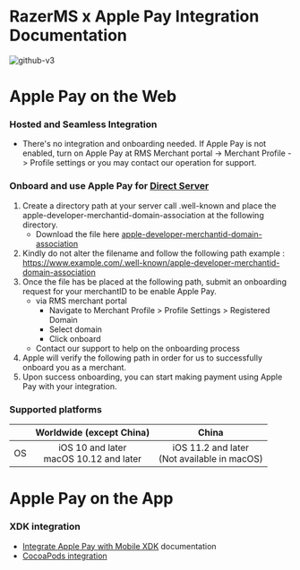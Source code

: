 # RazerMS x Apple Pay Integration Documentation

![github-v3](https://user-images.githubusercontent.com/38641542/184131727-07b9c314-b6c3-4ab6-971a-c0ac095b7d8f.jpg)


Apple Pay on the Web
====================

### Hosted and Seamless Integration
   - There's no integration and onboarding needed. If Apple Pay is not enabled, turn on Apple Pay at RMS Merchant portal -> Merchant Profile -> Profile settings or you may contact our operation for support.
  
### Onboard and use Apple Pay for [Direct Server](https://github.com/RazerMS/Documentation-RazerMS_API_Spec/blob/main/%5BOfficial%5D%20Razer%20Direct%20Server%20API%20v1.6.8.pdf)

   1) Create a directory path at your server call .well-known and place the apple-developer-merchantid-domain-association at the following directory.
       - Download the file here [apple-developer-merchantid-domain-association](https://d2x73ruoixi2ei.cloudfront.net/ApplePay/apple-developer-merchantid-domain-association)
   2) Kindly do not alter the filename and follow the following path example : https://www.example.com/.well-known/apple-developer-merchantid-domain-association 
   3) Once the file has be placed at the following path, submit an onboarding request for your merchantID to be enable Apple Pay. 
        -  via RMS merchant portal
            - Navigate to Merchant Profile > Profile Settings > Registered Domain 
            - Select domain 
            - Click onboard
        - Contact our support to help on the onboarding process
   4) Apple will verify the following path in order for us to successfully onboard you as a merchant. 
   5) Upon success onboarding, you can start making payment using Apple Pay with your integration.

### Supported platforms
|  | Worldwide (except China) | China | 
| ------------- |:-------------:|:-------------:|
| OS |	iOS 10 and later <br/> macOS 10.12 and later|	iOS 11.2 and later <br>	(Not available in macOS)|


Apple Pay on the App
=========================

### XDK integration

   - [Integrate Apple Pay with Mobile XDK](https://github.com/RazerMS/Documentation-RazerMS_API_Spec/blob/main/RMS%20Mobile%20XDK%20X%20ApplePay.pdf) documentation 
   - [CocoaPods integration ](https://github.com/RazerMS/RazerMSApplePayPlugin)  

